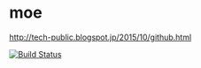# moe

http://tech-public.blogspot.jp/2015/10/github.html

[![Build Status](https://travis-ci.com/sina2/moe.svg?branch=master)](https://travis-ci.com/sina2/moe)
